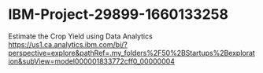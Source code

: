 # IBM-Project-29899-1660133258
Estimate the Crop Yield using Data Analytics
https://us1.ca.analytics.ibm.com/bi/?perspective=explore&pathRef=.my_folders%2F50%2BStartups%2Bexploration&subView=model000001833772cff0_00000004
